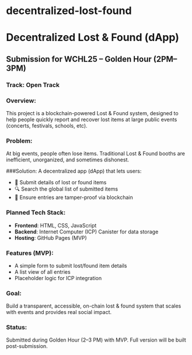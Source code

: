 # decentralized-lost-found

#  Decentralized Lost & Found (dApp)

## Submission for WCHL25 – Golden Hour (2PM–3PM)

### Track: Open Track

### Overview:
This project is a blockchain-powered Lost & Found system, designed to help people quickly report and recover lost items at large public events (concerts, festivals, schools, etc).

### Problem:
At big events, people often lose items. Traditional Lost & Found booths are inefficient, unorganized, and sometimes dishonest.

###Solution:
A decentralized app (dApp) that lets users:
- 📝 Submit details of lost or found items
- 🔍 Search the global list of submitted items
- 🔐 Ensure entries are tamper-proof via blockchain

### Planned Tech Stack:
- **Frontend**: HTML, CSS, JavaScript
- **Backend**: Internet Computer (ICP) Canister for data storage
- **Hosting**: GitHub Pages (MVP)

### Features (MVP):
- A simple form to submit lost/found item details
- A list view of all entries
- Placeholder logic for ICP integration

### Goal:
Build a transparent, accessible, on-chain lost & found system that scales with events and provides real social impact.

### Status:
Submitted during Golden Hour (2–3 PM) with MVP. Full version will be built post-submission.


